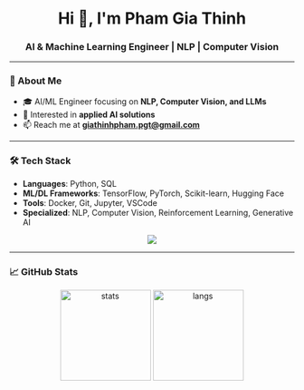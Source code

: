 <h1 align="center">Hi 👋, I'm Pham Gia Thinh</h1>
<h3 align="center">AI & Machine Learning Engineer | NLP | Computer Vision</h3>

---

### 🚀 About Me
- 🎓 AI/ML Engineer focusing on **NLP, Computer Vision, and LLMs**
- 💼 Interested in **applied AI solutions**
- 📫 Reach me at **giathinhpham.pgt@gmail.com**

---

### 🛠️ Tech Stack
- **Languages**: Python, SQL
- **ML/DL Frameworks**: TensorFlow, PyTorch, Scikit-learn, Hugging Face
- **Tools**: Docker, Git, Jupyter, VSCode
- **Specialized**: NLP, Computer Vision, Reinforcement Learning, Generative AI

<p align="center">
  <img src="https://skillicons.dev/icons?i=python,pytorch,tensorflow,docker,git,linux,vscode&perline=7" />
</p>

---

### 📈 GitHub Stats
<p align="center">
  <img src="https://github-readme-stats.vercel.app/api?username=PhamGiaThinh03&show_icons=true&theme=radical" alt="stats" height="160"/>
  <img src="https://github-readme-stats.vercel.app/api/top-langs/?username=PhamGiaThinh03&layout=compact&theme=radical" alt="langs" height="160"/>
</p>

